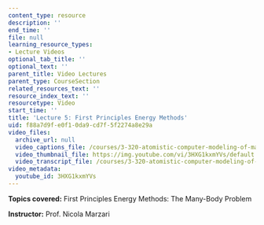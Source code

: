 ```yaml
---
content_type: resource
description: ''
end_time: ''
file: null
learning_resource_types:
- Lecture Videos
optional_tab_title: ''
optional_text: ''
parent_title: Video Lectures
parent_type: CourseSection
related_resources_text: ''
resource_index_text: ''
resourcetype: Video
start_time: ''
title: 'Lecture 5: First Principles Energy Methods'
uid: f88a7d9f-e0f1-0da9-cd7f-5f2274a8e29a
video_files:
  archive_url: null
  video_captions_file: /courses/3-320-atomistic-computer-modeling-of-materials-sma-5107-spring-2005/3c190140425259d092adc620e08d4da4_3HXG1kxmYVs.vtt
  video_thumbnail_file: https://img.youtube.com/vi/3HXG1kxmYVs/default.jpg
  video_transcript_file: /courses/3-320-atomistic-computer-modeling-of-materials-sma-5107-spring-2005/3960fe197021fb8e39cec9533cadda23_3HXG1kxmYVs.pdf
video_metadata:
  youtube_id: 3HXG1kxmYVs
---
```


**Topics covered:** First Principles Energy Methods: The Many-Body Problem

**Instructor:** Prof. Nicola Marzari